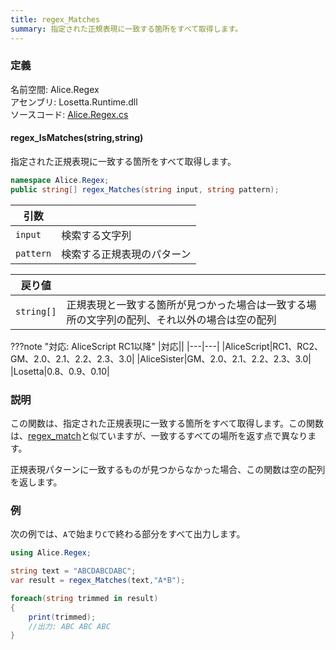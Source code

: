 ```yaml
---
title: regex_Matches
summary: 指定された正規表現に一致する箇所をすべて取得します。
---
```


### 定義
名前空間: Alice.Regex<br/>
アセンブリ: Losetta.Runtime.dll<br/>
ソースコード: [Alice.Regex.cs](https://github.com/WSOFT-Project/Losetta/blob/master/Losetta.Runtime/Alice.Regex.cs)

#### regex_IsMatches(string,string)

指定された正規表現に一致する箇所をすべて取得します。

```cs title="AliceScript"
namespace Alice.Regex;
public string[] regex_Matches(string input, string pattern);
```

|引数| |
|-|-|
|`input`|検索する文字列|
|`pattern`|検索する正規表現のパターン|

|戻り値| |
|-|-|
|`string[]`|正規表現と一致する箇所が見つかった場合は一致する場所の文字列の配列、それ以外の場合は空の配列|

???note "対応: AliceScript RC1以降"
    |対応||
    |---|---|
    |AliceScript|RC1、RC2、GM、2.0、2.1、2.2、2.3、3.0|
    |AliceSister|GM、2.0、2.1、2.2、2.3、3.0|
    |Losetta|0.8、0.9、0.10|

### 説明
この関数は、指定された正規表現に一致する箇所をすべて取得します。この関数は、[regex_match](./regex_match.md)と似ていますが、一致するすべての場所を返す点で異なります。

正規表現パターンに一致するものが見つからなかった場合、この関数は空の配列を返します。

### 例
次の例では、`A`で始まり`C`で終わる部分をすべて出力します。

```cs title="AliceScrtip"
using Alice.Regex;

string text = "ABCDABCDABC";
var result = regex_Matches(text,"A*B");

foreach(string trimmed in result)
{
    print(trimmed);
    //出力: ABC ABC ABC
}
```